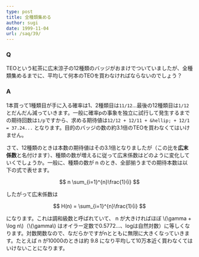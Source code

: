 ```yaml
---
type: post
title: 全種類集める
author: sugi
date: 1999-11-04
url: /saq/39/
---
```

### Q

TEOという紅茶に広末涼子の12種類のバッジがおまけでついていましたが、全種類集めるまでに、平均して何本のTEOを買わなければならないのでしょう？

### A

1本買って1種類目が手に入る確率は1、2種類目は`11/12`...最後の12種類目は`1/12`とだんだん減っていきます。一般に確率pの事象を独立に試行して発生するまでの期待回数は`1/p`ですから、求める期待値は`12/12 + 12/11 + &hellip; + 12/1 = 37.24...` となります。目的のバッジの数の約3.1倍のTEOを買わなくてはいけません。

さて、12種類のときは本数の期待値はその3.1倍となりましたが（この比を**広末係数**と名付けます）、種類の数が増えるに従って広末係数はどのように変化していくでしょうか。一般に、種類の数が n のとき、全部揃うまでの期待本数は以下の式で表せます。

$$
n \sum_{i=1}^{n}\frac{1}{i}
$$

したがって広末係数は

$$
H(n) = \sum_{i=1}^{n}\frac{1}{i}
$$

になります。これは調和級数と呼ばれていて、 n が大きければほぼ \\(\gamma + \log n\\)（\\(\gamma\\) はオイラー定数で0.5772...、logは自然対数）に等しくなります。対数関数なので、なだらかですがnとともに無限に大きくなっていきます。たとえば n が10000のときは約 9.8 になり平均して10万本近く買わなくてはいけないことになります。
